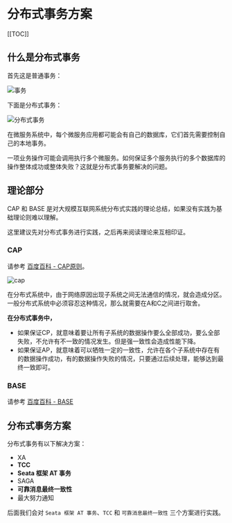 # 分布式事务方案
[[TOC]]
## 什么是分布式事务

首先这是普通事务：

![事务](https://img-blog.csdnimg.cn/20200725170613657.png?x-oss-process=image/watermark,type_ZmFuZ3poZW5naGVpdGk,shadow_10,text_aHR0cHM6Ly9ibG9nLmNzZG4ubmV0L3dlaXhpbl8zODMwNTQ0MA==,size_16,color_FFFFFF,t_70#pic_center)

下面是分布式事务：

![分布式事务](https://img-blog.csdnimg.cn/20200725170704723.png?x-oss-process=image/watermark,type_ZmFuZ3poZW5naGVpdGk,shadow_10,text_aHR0cHM6Ly9ibG9nLmNzZG4ubmV0L3dlaXhpbl8zODMwNTQ0MA==,size_16,color_FFFFFF,t_70#pic_center)

在微服务系统中，每个微服务应用都可能会有自己的数据库，它们首先需要控制自己的本地事务。

一项业务操作可能会调用执行多个微服务。如何保证多个服务执行的多个数据库的操作整体成功或整体失败？这就是分布式事务要解决的问题。





## 理论部分

CAP 和 BASE 是对大规模互联网系统分布式实践的理论总结，如果没有实践为基础理论则难以理解。

这里建议先对分布式事务进行实践，之后再来阅读理论来互相印证。





### CAP

请参考 [百度百科 - CAP原则](https://baike.baidu.com/item/CAP原则/5712863?fr=aladdin)。

![cap](https://img-blog.csdnimg.cn/20200725172611970.png?x-oss-process=image/watermark,type_ZmFuZ3poZW5naGVpdGk,shadow_10,text_aHR0cHM6Ly9ibG9nLmNzZG4ubmV0L3dlaXhpbl8zODMwNTQ0MA==,size_16,color_FFFFFF,t_70#pic_center)

在分布式系统中，由于网络原因出现子系统之间无法通信的情况，就会造成分区。一般分布式系统中必须容忍这种情况，那么就需要在A和C之间进行取舍。

**在分布式事务中，**

- 如果保证CP，就意味着要让所有子系统的数据操作要么全部成功，要么全部失败，不允许有不一致的情况发生。但是强一致性会造成性能下降。
- 如果保证AP，就意味着可以牺牲一定的一致性，允许在各个子系统中存在有的数据操作成功，有的数据操作失败的情况，只要通过后续处理，能够达到最终一致即可。





### BASE

请参考 [百度百科 - BASE](https://baike.baidu.com/item/CAP原则/5712863?fr=aladdin#4)





## 分布式事务方案

分布式事务有以下解决方案：

- XA
- **TCC**
- **Seata 框架 AT 事务**
- SAGA
- **可靠消息最终一致性**
- 最大努力通知

后面我们会对 `Seata 框架 AT 事务`、`TCC` 和 `可靠消息最终一致性` 三个方案进行实践。
